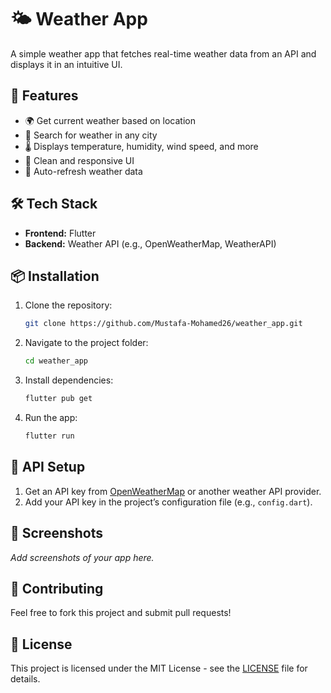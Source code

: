 # 🌤 Weather App

A simple weather app that fetches real-time weather data from an API and displays it in an intuitive UI.

## 🚀 Features
- 🌍 Get current weather based on location
- 📍 Search for weather in any city
- 🌡 Displays temperature, humidity, wind speed, and more
- 🎨 Clean and responsive UI
- 🔄 Auto-refresh weather data

## 🛠 Tech Stack
- **Frontend:** Flutter
- **Backend:** Weather API (e.g., OpenWeatherMap, WeatherAPI)

## 📦 Installation
1. Clone the repository:
   ```bash
   git clone https://github.com/Mustafa-Mohamed26/weather_app.git
   ```
2. Navigate to the project folder:
   ```bash
   cd weather_app
   ```
3. Install dependencies:
   ```bash
   flutter pub get
   ```
4. Run the app:
   ```bash
   flutter run
   ```

## 🔑 API Setup
1. Get an API key from [OpenWeatherMap](https://openweathermap.org/api) or another weather API provider.
2. Add your API key in the project’s configuration file (e.g., `config.dart`).

## 📸 Screenshots
_Add screenshots of your app here._

## 🤝 Contributing
Feel free to fork this project and submit pull requests!

## 📜 License
This project is licensed under the MIT License - see the [LICENSE](LICENSE) file for details.

